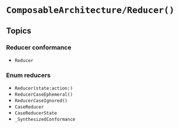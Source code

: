 # ``ComposableArchitecture/Reducer()``

## Topics

### Reducer conformance

- ``Reducer``

### Enum reducers

- ``Reducer(state:action:)``
- ``ReducerCaseEphemeral()``
- ``ReducerCaseIgnored()``
- ``CaseReducer``
- ``CaseReducerState``
- ``_SynthesizedConformance``
